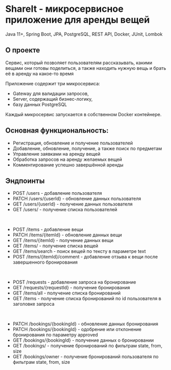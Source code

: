 # ShareIt - микросервисное приложение для аренды вещей
Java 11+, Spring Boot, JPA, PostgreSQL, REST API, Docker, JUnit, Lombok

## О проекте
Сервис, который позволяет пользователям рассказывать, какими вещами они готовы поделиться, а также находить нужную вещь и брать её в аренду на какое-то время

Приложение содержит три микросервиса: 
- Gateway для валидации запросов,
- Server, содержащий бизнес-логику, 
- базу данных PostgreSQL

Каждый микросервис запускается в собственном Docker контейнере.

## Основная функциональность: 
- Регистрация, обновление и получение пользователей
- Добавление, обновление, получение, а также поиск по предметам 
- Управление заявками на аренду вещей 
- Обработка запросов на аренду желаемых вещей
- Комментирование успешно завершённой аренды

## Эндпоинты

- POST /users - добавление пользователя
- PATCH /users/{userId} - обновление данных пользователя
- GET /users/{userId} - получение данных пользователя
- GET /users/ - получение списка пользователей
<br>

- POST /items - добавление вещи
- PATCH /items/{itemId} - обновление данных вещи
- GET /items/{itemId} - получение данных вещи
- GET /items/ - получение списка вещей
- GET /items/search - поиск вещей по тексту в параметре text
- POST /items/{itemId}/comment - добавление отзыва к вещи после завершенного бронирования
<br>

- POST /requests - добавление запроса на бронирование
- GET /requests/{requestId} - получение бронирования
- GET /items/all - получение списка бронирований
- GET /items - получение списка бронирований по id пользователя в заголовке запроса
<br>

- PATCH /bookings/{bookingId} - обновление данных бронирования
- PATCH /bookings/{bookingId} - одобрение или отклонение бронирования по параметру approved
- GET /bookings/{bookingId} - получение данных о бронировании
- GET /bookings/ - получение бронирований по фильтрам state, from, size
- GET /bookings/owner - получение бронирований пользователя по фильтрам state, from, size
<br>
